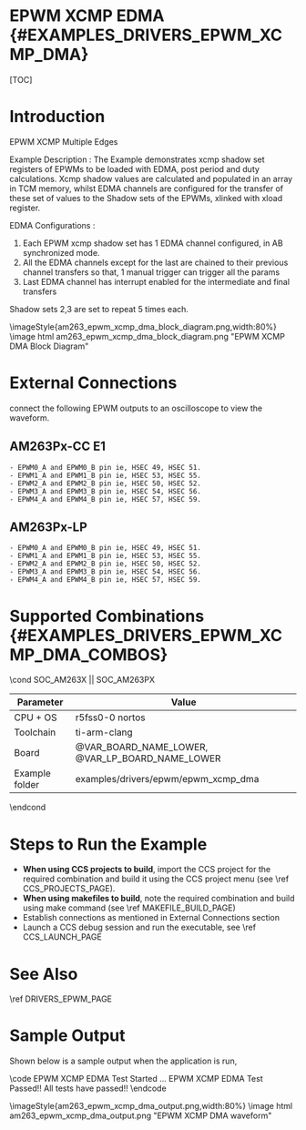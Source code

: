 # EPWM XCMP EDMA {#EXAMPLES_DRIVERS_EPWM_XCMP_DMA}

[TOC]

# Introduction

EPWM XCMP Multiple Edges

Example Description :
    The Example demonstrates xcmp shadow set registers of EPWMs to be loaded with EDMA, post period and duty calculations. Xcmp shadow values are calculated and populated in an array in TCM memory, whilst EDMA channels are configured for the transfer of these set of values to the Shadow sets of the EPWMs, xlinked with xload register.

EDMA Configurations :
1. Each EPWM xcmp shadow set has 1 EDMA channel configured, in AB synchronized mode.
2. All the EDMA channels except for the last are chained to their previous channel transfers so that, 1 manual trigger can trigger all the params
3. Last EDMA channel has interrupt enabled for the intermediate and final transfers

Shadow sets 2,3 are set to repeat 5 times each.


\imageStyle{am263_epwm_xcmp_dma_block_diagram.png,width:80%}
 \image html am263_epwm_xcmp_dma_block_diagram.png "EPWM XCMP DMA Block Diagram"



# External Connections

connect the following EPWM outputs to an oscilloscope to view the waveform.

## AM263Px-CC E1
    - EPWM0_A and EPWM0_B pin ie, HSEC 49, HSEC 51.
    - EPWM1_A and EPWM1_B pin ie, HSEC 53, HSEC 55.
    - EPWM2_A and EPWM2_B pin ie, HSEC 50, HSEC 52.
    - EPWM3_A and EPWM3_B pin ie, HSEC 54, HSEC 56.
    - EPWM4_A and EPWM4_B pin ie, HSEC 57, HSEC 59.

## AM263Px-LP
    - EPWM0_A and EPWM0_B pin ie, HSEC 49, HSEC 51.
    - EPWM1_A and EPWM1_B pin ie, HSEC 53, HSEC 55.
    - EPWM2_A and EPWM2_B pin ie, HSEC 50, HSEC 52.
    - EPWM3_A and EPWM3_B pin ie, HSEC 54, HSEC 56.
    - EPWM4_A and EPWM4_B pin ie, HSEC 57, HSEC 59.

# Supported Combinations {#EXAMPLES_DRIVERS_EPWM_XCMP_DMA_COMBOS}

\cond SOC_AM263X || SOC_AM263PX

 Parameter      | Value
 ---------------|-----------
 CPU + OS       | r5fss0-0 nortos
 Toolchain      | ti-arm-clang
 Board          | @VAR_BOARD_NAME_LOWER, @VAR_LP_BOARD_NAME_LOWER
 Example folder | examples/drivers/epwm/epwm_xcmp_dma

\endcond



# Steps to Run the Example

- **When using CCS projects to build**, import the CCS project for the required combination
  and build it using the CCS project menu (see \ref CCS_PROJECTS_PAGE).
- **When using makefiles to build**, note the required combination and build using
  make command (see \ref MAKEFILE_BUILD_PAGE)
- Establish connections as mentioned in External Connections section
- Launch a CCS debug session and run the executable, see \ref CCS_LAUNCH_PAGE

# See Also

\ref DRIVERS_EPWM_PAGE

# Sample Output

Shown below is a sample output when the application is run,

\code
EPWM XCMP EDMA Test Started ...
EPWM XCMP EDMA Test Passed!!
All tests have passed!!
\endcode

\imageStyle{am263_epwm_xcmp_dma_output.png,width:80%}
 \image html am263_epwm_xcmp_dma_output.png "EPWM XCMP DMA waveform"

